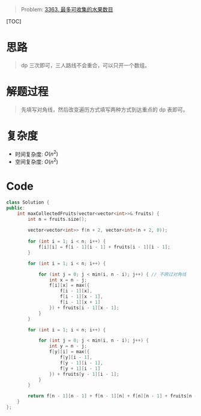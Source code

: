 
> Problem: [3363. 最多可收集的水果数目](https://leetcode.cn/problems/find-the-maximum-number-of-fruits-collected/description/)

[TOC]

# 思路

> dp 三次即可，三人路线不会重合，可以只开一个数组。

# 解题过程

> 先填写对角线，然后改变遍历方式填写两种方式到达重点的 dp 表即可。

# 复杂度

- 时间复杂度: $O(n ^ 2)$
- 空间复杂度: $O(n ^ 2)$



# Code
```cpp
class Solution {
public:
    int maxCollectedFruits(vector<vector<int>>& fruits) {
        int n = fruits.size();
        
        vector<vector<int>> f(n + 2, vector<int>(n + 2, 0));
        
        for (int i = 1; i < n; i++) {
            f[i][i] = f[i - 1][i - 1] + fruits[i - 1][i - 1];
        }

        for (int i = 1; i < n; i++) {

            for (int j = 0; j < min(i, n - i); j++) { // 不跨过对角线
                int x = n - j;
                f[i][x] = max({
                    f[i - 1][x], 
                    f[i - 1][x - 1], 
                    f[i - 1][x + 1]
                }) + fruits[i - 1][x - 1];
            }
        }

        for (int i = 1; i < n; i++) {

            for (int j = 0; j < min(i, n - i); j++) {
                int y = n - j;
                f[y][i] = max({
                    f[y][i - 1],
                    f[y - 1][i - 1],
                    f[y + 1][i - 1]
                }) + fruits[y - 1][i - 1];
            }
        }

        return f[n - 1][n - 1] + f[n - 1][n] + f[n][n - 1] + fruits[n - 1][n - 1];
    }
};
```
